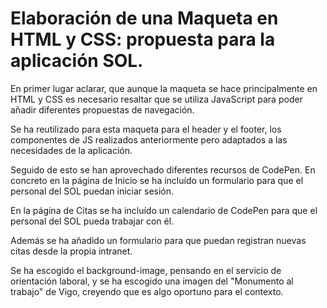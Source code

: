 # Elaboración de una Maqueta en HTML y CSS: propuesta para la aplicación SOL.

En primer lugar aclarar, que aunque la maqueta se hace principalmente en HTML y CSS es necesario resaltar que se utiliza JavaScript para poder añadir diferentes propuestas de navegación.

Se ha reutilizado para esta maqueta para el header y el footer, los componentes de JS realizados anteriormente pero adaptados a las necesidades de la aplicación.

Seguido de esto se han aprovechado diferentes recursos de CodePen. En concreto en la página de Inicio se ha incluído un formulario para que el personal del SOL puedan iniciar sesión.

En la página de Citas se ha incluído un calendario de CodePen para que el personal del SOL pueda trabajar con él.

Además se ha añadido un formulario para que puedan registran nuevas citas desde la propia intranet.

Se ha escogido el background-image, pensando en el servicio de orientación laboral, y se ha escogido una imagen del "Monumento al trabajo" de Vigo, creyendo que es algo oportuno para el contexto.
